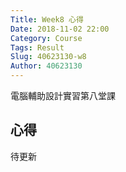 ```yaml
---
Title: Week8 心得
Date: 2018-11-02 22:00
Category: Course
Tags: Result
Slug: 40623130-w8
Author: 40623130
---
```


電腦輔助設計實習第八堂課

<!-- PELICAN_END_SUMMARY -->

心得
----

待更新